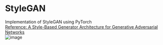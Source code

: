 # StyleGAN
Implementation of StyleGAN using PyTorch\
[Reference: A Style-Based Generator Architecture for Generative Adversarial Networks](https://arxiv.org/abs/1812.04948)\
![image](https://github.com/ganesh-rg/StyleGAN/assets/95176481/ec174952-aed9-47bf-87cf-b6faeff32f39)

